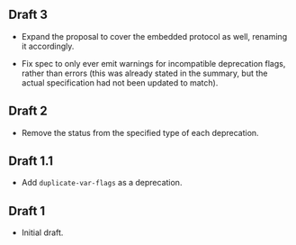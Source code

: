 ## Draft 3

* Expand the proposal to cover the embedded protocol as well, renaming it
  accordingly.

* Fix spec to only ever emit warnings for incompatible deprecation flags, rather
  than errors (this was already stated in the summary, but the actual
  specification had not been updated to match).

## Draft 2

* Remove the status from the specified type of each deprecation.

## Draft 1.1

* Add `duplicate-var-flags` as a deprecation.

## Draft 1

* Initial draft.
